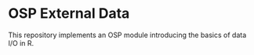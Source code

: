 # OSP External Data

This repository implements an OSP module introducing the basics of data I/O in R.

